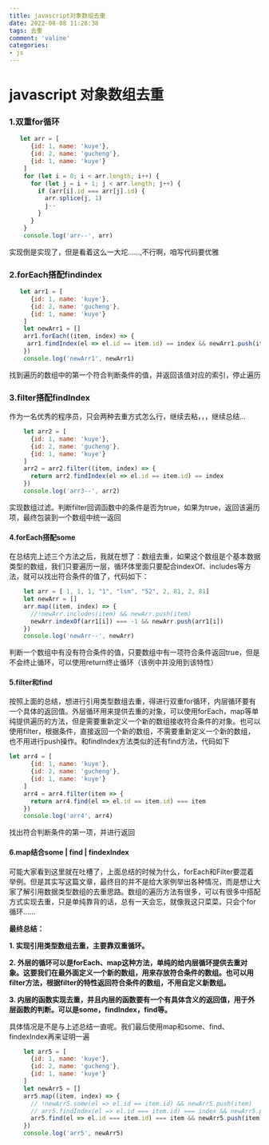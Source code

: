 ```yaml
---
title: javascript对象数组去重
date: 2022-08-08 11:28:38
tags: 去重
comment: 'valine'
categories: 
- js
---
```


# javascript 对象数组去重

### 1.双重for循环

```js
   let arr = [
      {id: 1, name: 'kuye'},
      {id: 2, name: 'gucheng'},
      {id: 1, name: 'kuye'}
    ]
    for (let i = 0; i < arr.length; i++) {
      for (let j = i + 1; j < arr.length; j++) {
        if (arr[i].id === arr[j].id) {
          arr.splice(j, 1)
          j--
        }
      }
    }
    console.log('arr--', arr)
```

实现倒是实现了，但是看着这么一大坨......,不行啊，咱写代码要优雅

### 2.forEach搭配findindex

```js
   let arr1 = [
      {id: 1, name: 'kuye'},
      {id: 2, name: 'gucheng'},
      {id: 1, name: 'kuye'}
    ]
    let newArr1 = []
    arr1.forEach((item, index) => {
     arr1.findIndex(el => el.id == item.id) == index && newArr1.push(item)
    })
    console.log('newArr1', newArr1)
```

找到遍历的数组中的第一个符合判断条件的值，并返回该值对应的索引，停止遍历

### 3.filter搭配findIndex

作为一名优秀的程序员，只会两种去重方式怎么行，继续去粘，，，继续总结...

```js
    let arr2 = [
      {id: 1, name: 'kuye'},
      {id: 2, name: 'gucheng'},
      {id: 1, name: 'kuye'}
    ]
    arr2 = arr2.filter((item, index) => {
      return arr2.findIndex(el => el.id == item.id) == index
    })
    console.log('arr3--', arr2)
```

实现数组过滤。判断filter回调函数中的条件是否为true，如果为true，返回该遍历项，最终包装到一个数组中统一返回

#### 4.forEach搭配some

在总结完上述三个方法之后，我就在想了：数组去重，如果这个数组是个基本数据类型的数组，我们只要遍历一层，循环体里面只要配合indexOf、includes等方法，就可以找出符合条件的值了，代码如下：

```javascript
    let arr = [ 1, 1, 1, "1", "lsm", "52", 2, 81, 2, 81]
    let newArr = []
    arr.map((item, index) => {
      //!newArr.includes(item) && newArr.push(item)
      newArr.indexOf(arr1[i]) === -1 && newArr.push(arr1[i])
    })
    console.log('newArr--', newArr)
```

判断一个数组中有没有符合条件的值，只要数组中有一项符合条件返回true，但是不会终止循环，可以使用return终止循环（该例中并没用到该特性）

#### 5.filter和find

按照上面的总结，想进行引用类型数组去重，得进行双重for循环，内层循环要有一个具体的返回值。外层循环用来提供去重的对象，可以使用forEach，map等单纯提供遍历的方法，但是需要重新定义一个新的数组接收符合条件的对象。也可以使用filter，根据条件，直接返回一个新的数组，不需要重新定义一个新的数组，也不用进行push操作。和findIndex方法类似的还有find方法，代码如下

```javascript
let arr4 = [
      {id: 1, name: 'kuye'},
      {id: 2, name: 'gucheng'},
      {id: 1, name: 'kuye'}
    ]
    arr4 = arr4.filter(item => {
      return arr4.find(el => el.id == item.id) === item
    })
    console.log('arr4', arr4)
```

找出符合判断条件的第一项，并进行返回

#### 6.map结合some | find | findexIndex

可能大家看到这里就在吐槽了，上面总结的时候为什么，forEach和Filter要混着举例。但是其实写这篇文章，最终目的并不是给大家例举出各种情况，而是想让大家了解引用数据类型数组的去重思路。数组的遍历方法有很多，可以有很多中搭配方式实现去重，只是单纯靠背的话，总有一天会忘，就像我这只菜菜，只会个for循环......

**最终总结：**

**1. 实现引用类型数组去重，主要靠双重循环。**

**2. 外层的循环可以是forEach、map这种方法，单纯的给内层循环提供去重对象。这要我们在最外面定义一个新的数组，用来存放符合条件的数组。也可以用filter方法，根据filter的特性返回符合条件的数组，不用自定义新数组。**

**3. 内层的函数实现去重，并且内层的函数要有一个有具体含义的返回值，用于外层函数的判断。可以是some，findIndex，find等。**

具体情况是不是与上述总结一直呢。我们最后使用map和some、find、findexIndex再来证明一遍

```js
    let arr5 = [
      {id: 1, name: 'kuye'},
      {id: 2, name: 'gucheng'},
      {id: 1, name: 'kuye'}
    ]
    let newArr5 = []
    arr5.map((item, index) => {
      // !newArr5.some(el => el.id == item.id) && newArr5.push(item)
      // arr5.findIndex(el => el.id === item.id) === index && newArr5.push(item)
      arr5.find(el => el.id === item.id) === item && newArr5.push(item)
    })
    console.log('arr5', newArr5)
```